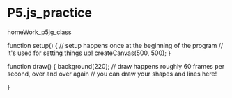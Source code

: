 # P5.js_practice
homeWork_p5jg_class

function setup() {
  // setup happens once at the beginning of the program
  // it's used for setting things up!
  createCanvas(500, 500);
}

function draw() {
  background(220);
  // draw happens roughly 60 frames per second, over and over again
  // you can draw your shapes and lines here!
  
}

